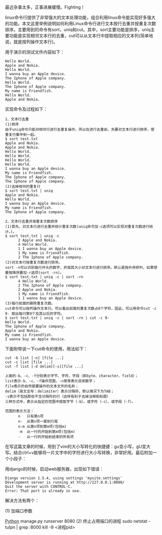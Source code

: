 最近杂事太多，正事进展缓慢。Fighting！

linux命令行提供了非常强大的文本处理功能，组合利用linux命令能实现好多强大的功能。本文这里举例说明如何利用Linux命令行进行文本按行去重并按重复次数排序。主要用到的命令有sort，uniq和cut。其中，sort主要功能是排序，uniq主要功能是实现相邻文本行的去重，cut可以从文本行中提取相应的文本列(简单地说，就是按列操作文本行)。

用于演示的测试文件内容如下：

```
Hello World.  
Apple and Nokia.  
Hello World.  
I wanna buy an Apple device.  
The Iphone of Apple company.  
Hello World.  
The Iphone of Apple company.  
My name is Friendfish.  
Hello World.  
Apple and Nokia. 
```

  

实现命令及过程如下：

```
1、文本行去重  
(1)排序  
由于uniq命令只能对相邻行进行去重复操作，所以在进行去重前，先要对文本行进行排序，使重复行集中到一起。  
$ sort test.txt   
Apple and Nokia.  
Apple and Nokia.  
Hello World.  
Hello World.  
Hello World.  
Hello World.  
I wanna buy an Apple device.  
My name is Friendfish.  
The Iphone of Apple company.  
The Iphone of Apple company.  
(2)去掉相邻的重复行  
$ sort test.txt | uniq  
Apple and Nokia.  
Hello World.  
I wanna buy an Apple device.  
My name is Friendfish.  
The Iphone of Apple company.  
  
2、文本行去重并按重复次数排序  
(1)首先，对文本行进行去重并统计重复次数(uniq命令加-c选项可以实现对重复次数进行统计。)。  
$ sort test.txt | uniq -c  
      2 Apple and Nokia.  
      4 Hello World.  
      1 I wanna buy an Apple device.  
      1 My name is Friendfish.  
      2 The Iphone of Apple company.  
(2)对文本行按重复次数进行排序。  
sort -n可以识别每行开头的数字，并按其大小对文本行进行排序。默认是按升序排列，如果想要按降序要加-r选项(sort -rn)。  
$ sort test.txt | uniq -c | sort -rn  
      4 Hello World.  
      2 The Iphone of Apple company.  
      2 Apple and Nokia.  
      1 My name is Friendfish.  
      1 I wanna buy an Apple device.  
(3)每行前面的删除重复次数。  
cut命令可以按列操作文本行。可以看出前面的重复次数占8个字符，因此，可以用命令cut -c 9- 取出每行第9个及其以后的字符。  
$ sort test.txt | uniq -c | sort -rn | cut -c 9-  
Hello World.  
The Iphone of Apple company.  
Apple and Nokia.  
My name is Friendfish.  
I wanna buy an Apple device.  
```

下面附带说一下cut命令的使用，用法如下：

```
cut -b list [-n] [file ...]  
cut -c list [file ...]  
cut -f list [-d delim][-s][file ...]  
  
上面的-b、-c、-f分别表示字节、字符、字段（即byte、character、field）；  
list表示-b、-c、-f操作范围，-n常常表示具体数字；  
file表示的自然是要操作的文本文件的名称；  
delim（英文全写：delimiter）表示分隔符，默认情况下为TAB；  
-s表示不包括那些不含分隔符的行（这样有利于去掉注释和标题）  
三种方式中，表示从指定的范围中提取字节（-b）、或字符（-c）、或字段（-f）。  
  
范围的表示方法：  
      n   只有第n项   
      n-  从第n项一直到行尾  
      n-m 从第n项到第m项(包括m)  
      -m  从一行的开始到第m项(包括m)  
      -   从一行的开始到结束的所有项  
```

在写这篇文章的时候，用到了vim的大小写转化的快捷键：gu变小写，gU变大写。结合ctrl+v能够将一片文字中的字符进行大小写转换，非常好用。最后附加一个小段子：

用django的时候，启动web服务器，出现如下错误：

```
Django version 1.5.4, using settings 'mysite.settings'  
Development server is running at http://127.0.0.1:8000/  
Quit the server with CONTROL-C.  
Error: That port is already in use.  
```

解决方法有两个：

(1) 加端口参数

[Python](http://lib.csdn.net/base/11) manage.py runserver 8080
(2) 终止占用端口的进程
sudo netstat -tulpn | grep :8000
kill -9 <进程pid>